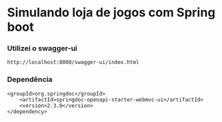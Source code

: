 # Simulando loja de jogos com Spring boot

### Utilizei o swagger-ui 
```
http://localhost:8080/swagger-ui/index.html
```
### Dependência
```
<groupId>org.springdoc</groupId>
    <artifactId>springdoc-openapi-starter-webmvc-ui</artifactId>
    <version>2.3.0</version>
</dependency>
```